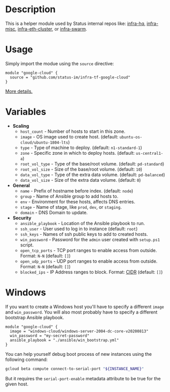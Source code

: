 # Description

This is a helper module used by Status internal repos like: [infra-hq](https://github.com/status-im/infra-hq), [infra-misc](https://github.com/status-im/infra-misc), [infra-eth-cluster](https://github.com/status-im/infra-eth-cluster), or [infra-swarm](https://github.com/status-im/infra-swarm).

# Usage

Simply import the modue using the `source` directive:
```hcl
module "google-cloud" {
  source = "github.com/status-im/infra-tf-google-cloud"
}
```

[More details.](https://www.terraform.io/docs/modules/sources.html#github)

# Variables

* __Scaling__
  * `host_count` - Number of hosts to start in this zone.
  * `image` - OS image used to create host. (default: `ubuntu-os-cloud/ubuntu-1804-lts`)
  * `type` - Type of machine to deploy. (default: `n1-standard-1`)
  * `zone` - Specific zone in which to deploy hosts. (default: `us-central1-a`)
  * `root_vol_type` - Type of the base/root volume. (default: `pd-standard`)
  * `root_vol_size` - Size of the base/root volume. (default: `10`)
  * `data_vol_type` - Type of the extra data volume. (default: `pd-balanced`)
  * `data_vol_size` - Size of the extra data volume. (default: `0`)
* __General__
  * `name` - Prefix of hostname before index. (default: `node`)
  * `group` - Name of Ansible group to add hosts to.
  * `env` - Environment for these hosts, affects DNS entries.
  * `stage` - Name of stage, like `prod`, `dev`, or `staging`.
  * `domain` - DNS Domain to update.
* __Security__
  * `ansible_playbook` - Location of the Ansible playbook to run.
  * `ssh_user` - User used to log in to instance (default: `root`)
  * `ssh_keys` - Names of ssh public keys to add to created hosts.
  * `win_password` - Password for the `admin` user created with `setup.ps1` script.
  * `open_tcp_ports` - TCP port ranges to enable access from outside. Format: `N-N` (default: `[]`)
  * `open_udp_ports` - UDP port ranges to enable access from outside. Format: `N-N` (default: `[]`)
  * `blocked_ips` - IP Address ranges to block. Format: [CIDR](https://en.wikipedia.org/wiki/Classless_Inter-Domain_Routing) (default: `[]`)

# Windows

If you want to create a Windows host you'll have to specify a different `image` and `win_password`.
You will also most probably have to specify a different bootstrap Ansible playbook.
```hcl
module "google-cloud" {
  image = "windows-cloud/windows-server-2004-dc-core-v20200813"
  win_password = "my-secret-password"
  ansible_playbook = "./ansible/win_bootstrap.yml"
}
```

You can help yourself debug boot process of new instances using the following command:
```sh
gcloud beta compute connect-to-serial-port "${INSTANCE_NAME}"
```
But it requires the `serial-port-enable` metadata attribute to be true for the given host.
